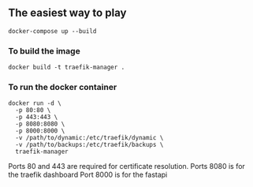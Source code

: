 ## The easiest way to play
```
docker-compose up --build
```

### To build the image
```
docker build -t traefik-manager .
```

### To run the docker container
```
docker run -d \
  -p 80:80 \
  -p 443:443 \
  -p 8080:8080 \
  -p 8000:8000 \
  -v /path/to/dynamic:/etc/traefik/dynamic \
  -v /path/to/backups:/etc/traefik/backups \
  traefik-manager
```

Ports 80 and 443 are required for certificate resolution.
Ports 8080 is for the traefik dashboard
Port 8000 is for the fastapi
